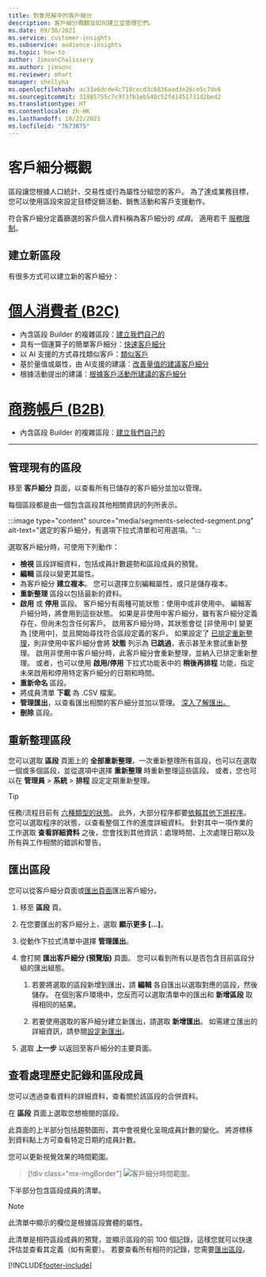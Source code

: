 ```yaml
---
title: 對象見解中的客戶細分
description: 客戶細分概觀及如何建立並管理它們。
ms.date: 09/30/2021
ms.service: customer-insights
ms.subservice: audience-insights
ms.topic: how-to
author: JimsonChalissery
ms.author: jimsonc
ms.reviewer: mhart
manager: shellyha
ms.openlocfilehash: ac33a6dcde4c710cecd3c6836aad3e26ce5c7de6
ms.sourcegitcommit: 31985755c7c973fb1eb540c52fd1451731d2bed2
ms.translationtype: HT
ms.contentlocale: zh-HK
ms.lasthandoff: 10/22/2021
ms.locfileid: "7673875"
---
```

# <a name="segments-overview"></a>客戶細分概觀

區段讓您根據人口統計、交易性或行為屬性分組您的客戶。 為了達成業務目標，您可以使用區段來設定目標促銷活動、銷售活動和客戶支援動作。

符合客戶細分定義篩選的客戶個人資料稱為客戶細分的 *成員*。 適用若干 [服務限制](service-limits.md)。

## <a name="create-a-new-segment"></a>建立新區段

有很多方式可以建立新的客戶細分： 

# <a name="individual-consumers-b-to-c"></a>[個人消費者 (B2C)](#tab/b2c)

- 內含區段 Builder 的複雜區段：[建立我們自己的](segment-builder.md#create-a-new-segment) 
- 具有一個運算子的簡單客戶細分：[快速客戶細分](segment-builder.md#quick-segments) 
- 以 AI 支援的方式尋找類似客戶：[類似客戶](find-similar-customer-segments.md) 
- 基於量值或屬性，由 AI支援的建議：[改善量值的建議客戶細分](suggested-segments.md) 
- 根據活動提出的建議：[根據客戶活動所建議的客戶細分](suggested-segments-activity.md) 

# <a name="business-accounts-b-to-b"></a>[商務帳戶 (B2B)](#tab/b2b)

- 內含區段 Builder 的複雜區段：[建立我們自己的](segment-builder.md#create-a-new-segment)

---

## <a name="manage-existing-segments"></a>管理現有的區段

移至 **客戶細分** 頁面，以查看所有已儲存的客戶細分並加以管理。

每個區段都是由一個包含區段其他相關資訊的列所表示。

:::image type="content" source="media/segments-selected-segment.png" alt-text="選定的客戶細分，有選項下拉式清單和可用選項。":::

選取客戶細分時，可使用下列動作：

- **檢視** 區段詳細資料，包括成員計數趨勢和區段成員的預覽。
- **編輯** 區段以變更其屬性。
- 為客戶細分 **建立複本**。 您可以選擇立刻編輯屬性，或只是儲存複本。
- **重新整理** 區段以包括最新的資料。
- **啟用** 或 **停用** 區段。 客戶細分有兩種可能狀態：使用中或非使用中。 編輯客戶細分時，將會用到這些狀態。 如果是非使用中客戶細分，雖有客戶細分定義存在，但尚未包含任何客戶。 啟用客戶細分時，其狀態會從 [非使用中] 變更為 [使用中]，並且開始尋找符合區段定義的客戶。 如果設定了 [已排定重新整理](system.md#schedule-tab)，則非使用中客戶細分會將 **狀態** 列示為 **已跳過**，表示甚至未嘗試重新整理。 啟用非使用中客戶細分時，此客戶細分會重新整理，並納入已排定重新整理。
  或者，也可以使用 **啟用/停用** 下拉式功能表中的 **稍後再排程** 功能，指定未來啟用和停用特定客戶細分的日期和時間。
- **重新命名** 區段。
- 將成員清單 **下載** 為 .CSV 檔案。
- **管理匯出**，以查看匯出相關的客戶細分並加以管理。 [深入了解匯出。](export-destinations.md)
- **刪除** 區段。

## <a name="refresh-segments"></a>重新整理區段

您可以選取 **區段** 頁面上的 **全部重新整理**，一次重新整理所有區段，也可以在選取一個或多個區段，並從選項中選擇 **重新整理** 時重新整理這些區段。 或者，您也可以在 **管理員** > **系統** > **排程** 設定定期重新整理。

> [!TIP]
> 任務/流程目前有 [六種類型的狀態](system.md#status-types)。 此外，大部分程序都要[依賴其他下游程序](system.md#refresh-policies)。 您可以選取程序的狀態，以查看整個工作的進度詳細資料。 針對其中一項作業的工作選取 **查看詳細資料** 之後，您會找到其他資訊：處理時間、上次處理日期以及所有與工作相關的錯誤和警告。

## <a name="export-segments"></a>匯出區段

您可以從客戶細分頁面或[匯出頁面](export-destinations.md)匯出客戶細分。 

1. 移至 **區段** 頁。

1. 在您要匯出的客戶細分上，選取 **顯示更多 [...]**。

1. 從動作下拉式清單中選擇 **管理匯出**。

1. 會打開 **匯出客戶細分 (預覽版)** 頁面。 您可以看到所有以是否包含目前區段分組的匯出組態。

   1. 若要將選取的區段新增到匯出，請 **編輯** 各自匯出以選取對應的區段，然後儲存。 在個別客戶環境中，您反而可以選取清單中的匯出和 **新增區段** 取得相同的結果。

   1. 若要使用選取的客戶細分建立新匯出，請選取 **新增匯出**。 如需建立匯出的詳細資訊，請參閱[設定新匯出](export-destinations.md#set-up-a-new-export)。

1. 選取 **上一步** 以返回至客戶細分的主要頁面。

## <a name="view-processing-history-and-segment-members"></a>查看處理歷史記錄和區段成員

您可以透過查看資料的詳細資料，查看關於該區段的合併資料。

在 **區段** 頁面上選取您想檢閱的區段。

此頁面的上半部分包括趨勢圖形，其中會視覺化呈現成員計數的變化。 將游標移到資料點上方可查看特定日期的成員計數。

您可以更新視覺效果的時間範圍。

> [!div class="mx-imgBorder"]
> ![客戶細分時間範圍。](media/segment-time-range.png "區段時間範圍")

下半部分包含區段成員的清單。

> [!NOTE]
> 此清單中顯示的欄位是根據區段實體的屬性。
>
>此清單是相符區段成員的預覽，並顯示區段的前 100 個記錄，這樣您就可以快速評估並查看其定義（如有需要）。 若要查看所有相符的記錄，您需要[匯出區段](export-destinations.md)。

[!INCLUDE[footer-include](../includes/footer-banner.md)] 
